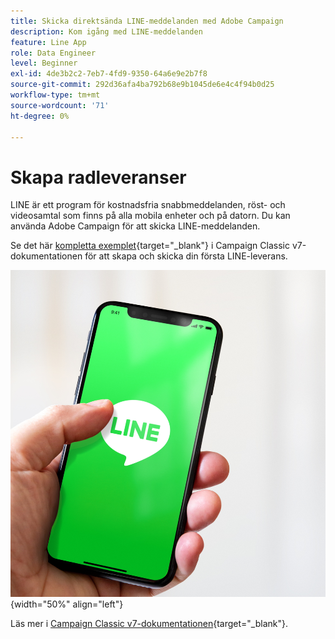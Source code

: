```yaml
---
title: Skicka direktsända LINE-meddelanden med Adobe Campaign
description: Kom igång med LINE-meddelanden
feature: Line App
role: Data Engineer
level: Beginner
exl-id: 4de3b2c2-7eb7-4fd9-9350-64a6e9e2b7f8
source-git-commit: 292d36afa4ba792b68e9b1045de6e4c4f94b0d25
workflow-type: tm+mt
source-wordcount: '71'
ht-degree: 0%

---
```


# Skapa radleveranser

LINE är ett program för kostnadsfria snabbmeddelanden, röst- och videosamtal som finns på alla mobila enheter och på datorn. Du kan använda Adobe Campaign för att skicka LINE-meddelanden.

Se det här [kompletta exemplet](https://experienceleague.adobe.com/docs/campaign-classic/using/sending-messages/line-channel.html?lang=sv-SE#example--create-and-send-a-personalized-line-message){target="_blank"} i Campaign Classic v7-dokumentationen för att skapa och skicka din första LINE-leverans.

![](../assets/do-not-localize/LINE-msg.jpeg){width="50%" align="left"}

Läs mer i [Campaign Classic v7-dokumentationen](https://experienceleague.adobe.com/docs/campaign-classic/using/sending-messages/line-channel.html?lang=sv-SE){target="_blank"}.

